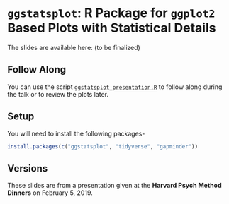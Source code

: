 # `ggstatsplot`: R Package for `ggplot2` Based Plots with Statistical Details

The slides are available here: (to be finalized)

## Follow Along

You can use the script [`ggstatsplot_presentation.R`](ggstatsplot_presentation.R) to follow
along during the talk or to review the plots later.

## Setup

You will need to install the following packages-

```r
install.packages(c("ggstatsplot", "tidyverse", "gapminder"))
```

## Versions

These slides are from a presentation given at the **Harvard Psych Method Dinners** 
on February 5, 2019.

